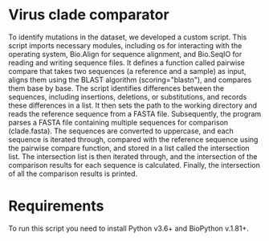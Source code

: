# Virus clade comparator
To identify mutations in the dataset, we developed a custom script. This script imports necessary modules, including os for interacting with the operating system, Bio.Align for sequence alignment, and Bio.SeqIO for reading and writing sequence files. It defines a function called pairwise compare that takes two sequences (a reference and a sample) as input, aligns them using the BLAST algorithm (scoring="blastn"), and compares them base by base. The script identifies differences between the sequences, including insertions, deletions, or substitutions, and records these differences in a list. It then sets the path to the working directory and reads the reference sequence from a FASTA file. Subsequently, the program parses a FASTA file containing multiple sequences for comparison (clade.fasta). The sequences are converted to uppercase, and each sequence is iterated through, compared with the reference sequence using the pairwise compare function, and stored in a list called the intersection list. The intersection list is then iterated through, and the intersection of the comparison results for each sequence is calculated. Finally, the intersection of all the comparison results is printed.
# Requirements
To run this script you need to install Python v3.6+ and BioPython v.1.81+.
